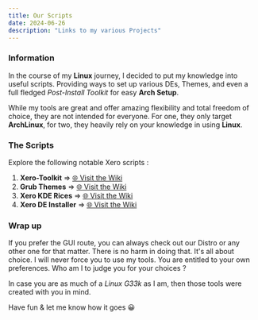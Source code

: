 ```yaml
---
title: Our Scripts
date: 2024-06-26
description: "Links to my various Projects"
---
```


### Information

In the course of my **Linux** journey, I decided to put my knowledge into useful scripts. Providing ways to set up various DEs, Themes, and even a full fledged *Post-Install Toolkit* for easy **Arch Setup**.

While my tools are great and offer amazing flexibility and total freedom of choice, they are not intended for everyone. For one, they only target **ArchLinux**, for two, they heavily rely on your knowledge in using **Linux**.

### The Scripts

Explore the following notable Xero scripts :

1. **Xero-Toolkit** => [🌐 Visit the Wiki](https://wiki.xerolinux.xyz/xlapit/)
2. **Grub Themes** => [🌐 Visit the Wiki](https://wiki.xerolinux.xyz/grub/)
3. **Xero KDE Rices** => [🌐 Visit the Wiki](https://wiki.xerolinux.xyz/rices/)
4. **Xero DE Installer** => [🌐 Visit the Wiki](https://wiki.xerolinux.xyz/script/)

### Wrap up

If you prefer the GUI route, you can always check out our Distro or any other one for that matter. There is no harm in doing that. It's all about choice. I will never force you to use my tools. You are entitled to your own preferences. Who am I to judge you for your choices ?

In case you are as much of a *Linux G33k* as I am, then those tools were created with you in mind.

Have fun & let me know how it goes 😀
